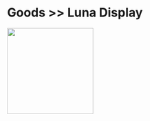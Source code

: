 # Goods >> Luna Display

<img src="https://res.cloudinary.com/silverbirder/image/upload/v1620388777/silver-birder.github.io/purchases/luna_display.jpg" style="width: 200px"/>